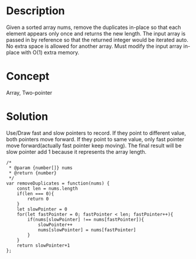 # Description
Given a sorted array nums, remove the duplicates in-place so that each element appears only once and returns the new length. The input array is passed in by reference so that the returned integer would be iterated auto. No extra space is allowed for another array. Must modify the input array in-place with O(1) extra memory.

# Concept
Array, Two-pointer 

# Solution
Use/Draw fast and slow pointers to record. If they point to different value, both pointers move forward. If they point to same value, only fast pointer move forward(actually fast pointer keep moving). The final result will be slow pointer add 1 because it represents the array length.
```
/*
 * @param {number[]} nums
 * @return {number}
 */
var removeDuplicates = function(nums) {
    const len = nums.length  
    if(len === 0){
        return 0
    }
    let slowPointer = 0
    for(let fastPointer = 0; fastPointer < len; fastPointer++){
        if(nums[slowPointer] !== nums[fastPointer]){
            slowPointer++
            nums[slowPointer] = nums[fastPointer]
        }
    }
    return slowPointer+1
};
```
